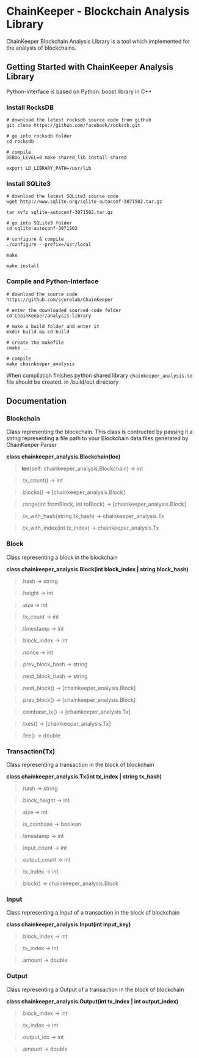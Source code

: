 # ChainKeeper - Blockchain Analysis Library

ChainKeeper Blockchain Analysis Library is a tool which implemented for the analysis of blockchains.

## Getting Started with ChainKeeper Analysis Library

Python-interface is based on Python::boost library in C++

### Install RocksDB

```
# download the latest rocksdb source code from github
git clone https://github.com/facebook/rocksdb.git

# go into rocksdb folder
cd rocksdb

# compile
DEBUG_LEVEL=0 make shared_lib install-shared

export LD_LIBRARY_PATH=/usr/lib
```

### Install SQLite3
```
# download the latest SQLite3 source code
wget http://www.sqlite.org/sqlite-autoconf-3071502.tar.gz

tar xvfz sqlite-autoconf-3071502.tar.gz

# go into SQLite3 folder
cd sqlite-autoconf-3071502

# configure & compile
./configure --prefix=/usr/local

make

make install
```

### Compile and Python-Interface
```
# download the source code
https://github.com/scorelab/ChainKeeper

# enter the downloaded sourced code folder
cd ChainKeeper/analysis-library

# make a build folder and enter it
mkdir build && cd build

# create the makefile
cmake ..

# compile
make chainkeeper_analysis
```

When compilation finishes python shared library ```chainkeeper_analysis.so``` file should be created. in /build/out directory

## Documentation

### Blockchain
Class representing the blockchain. This class is contructed by passing it a string representing a file path to your Blockchain data files generated by ChainKeeper Parser

**class chainkeeper_analysis.Blockchain(loc)**
> __len__(self: chainkeeper_analysis.Blockchain) → int

> .tx_count() → int

> .blocks() → [chainkeeper_analysis.Block]

> .range(int fromBlock, int toBlock) → [chainkeeper_analysis.Block]

> .tx_with_hash(string tx_hash) → chainkeeper_analysis.Tx

> .tx_with_index(int tx_index) → chainkeeper_analysis.Tx

### Block
Class representing a block in the blockchain

**class chainkeeper_analysis.Block(int block_index | string block_hash)**
> .hash → string

> .height → int

> .size → int

> .tx_count → int

> .timestamp → int

> .block_index → int

> .nonce → int

> .prev_block_hash → string

> .next_block_hash → string

> .next_block() → [chainkeeper_analysis.Block]

> .prev_block() → [chainkeeper_analysis.Block]

> .coinbase_tx() → [chainkeeper_analysis.Tx]

> .txes() → [chainkeeper_analysis.Tx]

> .fee() → double


### Transaction(Tx)
Class representing a transaction in the block of blockchain

**class chainkeeper_analysis.Tx(int tx_index | string tx_hash)**

> .hash → string

> .block_height → int

> .size → int

> .is_coinbase → boolean

> .timestamp → int

> .input_count → int

> .output_count → int

> .tx_index → int

> .block() → chainkeeper_analysis.Block


### Input
Class representing a Input of a transaction in the block of blockchain

**class chainkeeper_analysis.Input(int input_key)**

> .block_index → int

> .tx_index → int

> .amount → double

### Output
Class representing a Output of a transaction in the block of blockchain

**class chainkeeper_analysis.Output(int tx_index | int output_index)**

> .block_index → int

> .tx_index → int

> .output_idx → int

> .amount → double